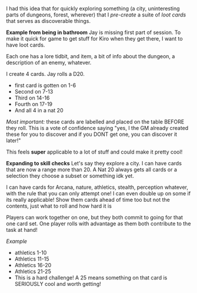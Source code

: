 I had this idea that for quickly exploring something (a city, uninteresting parts of dungeons, forest, wherever) that I *pre-create* a suite of *loot cards* that serves as discoverable things. 

**Example from being in bathroom**
Jay is missing first part of session. To make it quick for game to get stuff for Kiro when they get there, I want to have loot cards.

Each one has a lore tidbit, and item, a bit of info about the dungeon, a description of an enemy, whatever. 

I create 4 cards. 
Jay rolls a D20. 
- first card is gotten on 1-6
- Second on 7-13
- Third on 14-16
- Fourth on 17-19
- And all 4 in a nat 20
 
*Most important:* these cards are labelled and placed on the table BEFORE they roll. This is a vote of confidence saying "yes, I the GM already created these for you to discover and if you DONT get one, you can discover it later!"

This feels **super** applicable to a lot of stuff and could make it pretty cool!

**Expanding to skill checks**
Let's say they explore a city. I can have cards that are now a range more than 20. A Nat 20 always gets all cards or a selection they choose a subset or something idk yet. 

I can have cards for Arcana, nature, athletics, stealth, perception whatever, with the rule that you can only attempt one! I can even double up on some if its really applicable! Show them cards ahead of time too but not the contents, just what to roll and how hard it is

Players can work together on one, but they both commit to going for that one card set. One player rolls with advantage as them both contribute to the task at hand! 

*Example*
- athletics 1-10
- Athletics 11-15
- Athletics 16-20
- Athletics 21-25
- This is a hard challenge! A 25 means something on that card is SERIOUSLY cool and worth getting! 